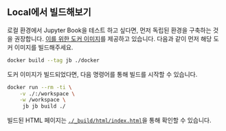 

## Local에서 빌드해보기

로컬 환경에서 Jupyter Book을 테스트 하고 싶다면, 먼저 독립된 환경을 구축하는 것을 권장합니다. 
[이를 위한 도커 이미지](./docker/Dockerfile)를 제공하고 있습니다. 다음과 같이 먼저 해당 도커 이미지를 빌드해주세요.

```bash
docker build --tag jb ./docker
```

도커 이미지가 빌드되었다면, 다음 명령어를 통해 빌드를 시작할 수 있습니다.

```bash
docker run --rm -ti \
    -v ./:/workspace \
    -w /workspace \
     jb jb build ./
```

빌드된 HTML 페이지는 [`./_build/html/index.html`](./_build/html/index.html)을 통해 확인할 수 있습니다. 